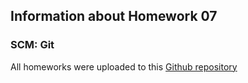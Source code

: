 ## Information about Homework 07
### SCM: Git
All homeworks were uploaded to this [Github repository](https://github.com/alex-beaverg/Java-automation-homeworks)